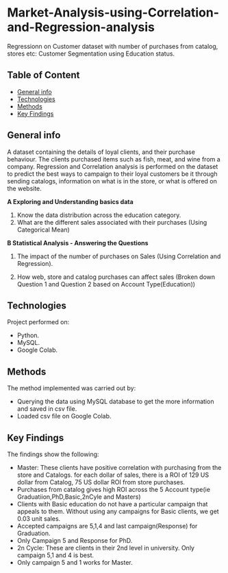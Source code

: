 # Market-Analysis-using-Correlation-and-Regression-analysis

Regressionn on Customer dataset with number of purchases from catalog, stores etc: Customer Segmentation using Education status.

## Table of Content
* [General info](#general-info)
* [Technologies](#technologies)
* [Methods](#methods)
* [Key Findings](#key-findings)

## General info
A dataset containing the details of loyal clients, and their purchase behaviour. The clients purchased items such as fish, meat, and wine from a company. Regression and Correlation analysis is performed on the dataset to predict the best ways to campaign to their loyal customers be it through sending catalogs, information on what is in the store, or what is offered on the website.

<b> A Exploring and Understanding basics data </b>

1. Know the data distribution across the education category.
2. What are the different sales associated with their purchases (Using Categorical Mean)

<b> B Statistical Analysis - Answering the Questions</b>
1. The impact of the number of purchases on Sales (Using Correlation and Regression).

2. How web, store and catalog purchases can affect sales (Broken down Question 1 and Question 2 based on Account Type(Education))


## Technologies
Project performed on:
* Python.
* MySQL.
* Google Colab.


## Methods

The method implemented was carried out by:
* Querying the data using MySQL database to get the more information and saved in csv file.
* Loaded csv file on Google Colab.


## Key Findings

The findings show the following:
*  Master: These clients have positive correlation with purchasing from the store and Catalogs. for each dollar of sales, there is a ROI of 129 US dollar from Catalog,    75 US dollar ROI from store purchases.
* Purchases from catalog gives high ROI across the 5 Account type(ie Graduatiion,PhD,Basic,2nCyle and Masters)
* Clients with Basic education do not have a particular campaign that appeals to them. Without using any campaigns for Basic clients, we get 0.03 unit sales.
* Accepted campaigns are 5,1,4 and last campaign(Response) for Graduation.
* Only Campaign 5 and Response for PhD.
* 2n Cycle: These are clients in their 2nd level in university. Only campaign 5,1 and 4 is best.
* Only campaign 5 and 1 works for Master.

